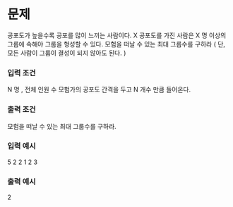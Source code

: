 # 문제
공포도가 높을수록 공포를 많이 느끼는 사람이다.
X 공포도를 가진 사람은 X 명 이상의 그룹에 속해야 그룹을 형성할 수 있다.
모험을 떠날 수 있는 최대 그룹수를 구하라 ( 단, 모든 사람이 그룹이 결성이 되지 않아도 된다. )

### 입력 조건
N 명 , 전체 인원 수
모험가의 공포도 간격을 두고 N 개수 만큼 들어온다.

### 출력 조건
모험을 떠날 수 있는 최대 그룹수를 구하라.

### 입력 예시
5
2 2 1 2 3

### 출력 예시
2
